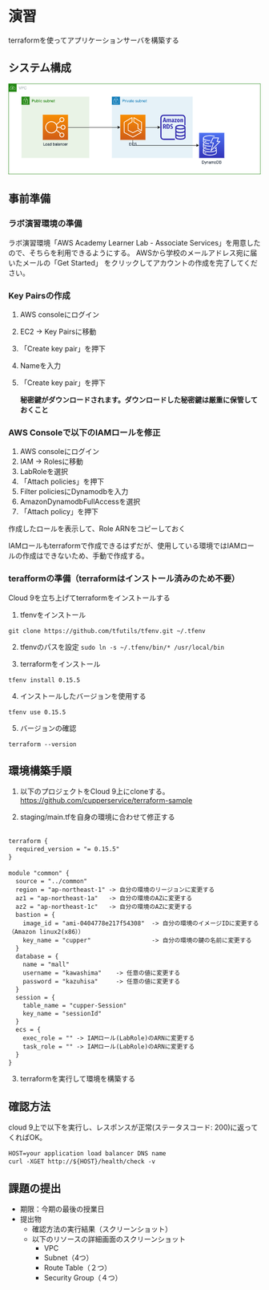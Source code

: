 # 演習
terraformを使ってアプリケーションサーバを構築する

## システム構成
![](rest-sample.drawio.png)

## 事前準備
### ラボ演習環境の準備
ラボ演習環境「AWS Academy Learner Lab - Associate Services」を用意したので、そちらを利用できるようにする。
AWSから学校のメールアドレス宛に届いたメールの「Get Started」 をクリックしてアカウントの作成を完了してください。

### Key Pairsの作成
1. AWS consoleにログイン
2. EC2 -> Key Pairsに移動
3. 「Create key pair」を押下
4. Nameを入力
5. 「Create key pair」を押下

    __秘密鍵がダウンロードされます。ダウンロードした秘密鍵は厳重に保管しておくこと__

### AWS Consoleで以下のIAMロールを修正

1. AWS consoleにログイン
2. IAM -> Rolesに移動
3. LabRoleを選択
4. 「Attach policies」を押下
5. Filter policiesにDynamodbを入力
6. AmazonDynamodbFullAccessを選択
7. 「Attach policy」を押下

作成したロールを表示して、Role ARNをコピーしておく

IAMロールもterraformで作成できるはずだが、使用している環境ではIAMロールの作成はできないため、手動で作成する。

### terafformの準備（terraformはインストール済みのため不要）
Cloud 9を立ち上げてterraformをインストールする

1. tfenvをインストール
```
git clone https://github.com/tfutils/tfenv.git ~/.tfenv
```

2. tfenvのパスを設定
`sudo ln -s ~/.tfenv/bin/* /usr/local/bin`

3. terraformをインストール
```
tfenv install 0.15.5
```

4. インストールしたバージョンを使用する
```
tfenv use 0.15.5
```

5. バージョンの確認
```
terraform --version
```

## 環境構築手順

1. 以下のプロジェクトをCloud 9上にcloneする。
https://github.com/cupperservice/terraform-sample

2. staging/main.tfを自身の環境に合わせて修正する
```

terraform {
  required_version = "= 0.15.5"
}

module "common" {
  source = "../common"
  region = "ap-northeast-1" -> 自分の環境のリージョンに変更する
  az1 = "ap-northeast-1a"   -> 自分の環境のAZに変更する
  az2 = "ap-northeast-1c"   -> 自分の環境のAZに変更する
  bastion = {
    image_id = "ami-0404778e217f54308"  -> 自分の環境のイメージIDに変更する（Amazon linux2(x86））
    key_name = "cupper"                 -> 自分の環境の鍵の名前に変更する
  }
  database = {
    name = "mall"
    username = "kawashima"    -> 任意の値に変更する
    password = "kazuhisa"     -> 任意の値に変更する
  }
  session = {
    table_name = "cupper-Session"
    key_name = "sessionId"
  }
  ecs = {
    exec_role = "" -> IAMロール(LabRole)のARNに変更する
    task_role = "" -> IAMロール(LabRole)のARNに変更する
  }
}
```

3. terraformを実行して環境を構築する

## 確認方法

cloud 9上で以下を実行し、レスポンスが正常(ステータスコード: 200)に返ってくればOK。

```
HOST=your application load balancer DNS name
curl -XGET http://${HOST}/health/check -v
```

## 課題の提出
* 期限：今期の最後の授業日
* 提出物
  * 確認方法の実行結果（スクリーンショット）
  * 以下のリソースの詳細画面のスクリーンショット
    * VPC
    * Subnet（4つ）
    * Route Table（２つ）
    * Security Group（４つ）
